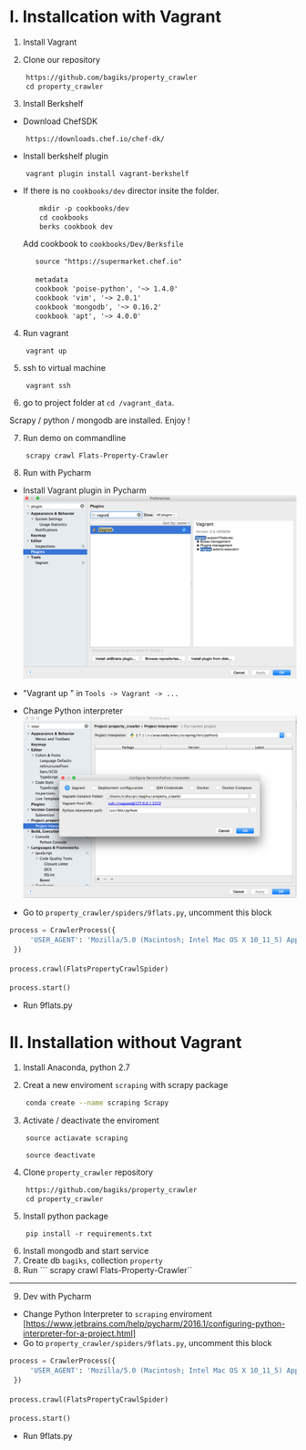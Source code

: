 I. Installcation with Vagrant
===========
1. Install Vagrant

2. Clone our repository
```
	https://github.com/bagiks/property_crawler
	cd property_crawler
```
3. Install Berkshelf
- Download ChefSDK
```
    https://downloads.chef.io/chef-dk/
```

- Install berkshelf plugin
```
    vagrant plugin install vagrant-berkshelf
```

- If there is no `cookbooks/dev` director insite the folder.
    ```
        mkdir -p cookbooks/dev
        cd cookbooks
        berks cookbook dev
     ```
     
    Add cookbook to `cookbooks/Dev/Berksfile`
     ```
        source "https://supermarket.chef.io"

        metadata
        cookbook 'poise-python', '~> 1.4.0'
        cookbook 'vim', '~> 2.0.1'
        cookbook 'mongodb', '~> 0.16.2'
        cookbook 'apt', '~> 4.0.0'

     ```

4. Run vagrant
```
    vagrant up
```

5. ssh to virtual machine
```
    vagrant ssh
```
6. go to project folder at `cd /vagrant_data`.

Scrapy / python / mongodb are installed. Enjoy !

7. Run demo on commandline
```
    scrapy crawl Flats-Property-Crawler
```

8. Run with Pycharm
- Install Vagrant plugin in Pycharm
![](./vagrant_plugin.png)
- "Vagrant up " in `Tools -> Vagrant -> ...`

- Change Python interpreter
![](./py_interpreter.png)


- Go to `property_crawler/spiders/9flats.py`, uncomment this block
```python
process = CrawlerProcess({
     'USER_AGENT': 'Mozilla/5.0 (Macintosh; Intel Mac OS X 10_11_5) AppleWebKit/537.36 (KHTML, like Gecko) Chrome/50.0.2661.102 Safari/537.36'
 })

process.crawl(FlatsPropertyCrawlSpider)

process.start()
```
- Run 9flats.py 


II. Installation without Vagrant
===========
1. Install Anaconda, python 2.7

2. Creat a new enviroment `scraping` with scrapy package

```bash
	conda create --name scraping Scrapy
```
3. Activate / deactivate the enviroment
``` 
	source actiavate scraping
```
```
	source deactivate
```
4. Clone `property_crawler` repository
```
	https://github.com/bagiks/property_crawler
	cd property_crawler
```
5. Install python package
```
	pip install -r requirements.txt
```
6. Install mongodb and start service
7. Create db `bagiks`, collection `property`
8. Run 
	``` scrapy crawl Flats-Property-Crawler``

---
9. Dev with Pycharm
- Change Python Interpreter to `scraping` enviroment
[https://www.jetbrains.com/help/pycharm/2016.1/configuring-python-interpreter-for-a-project.html]
- Go to `property_crawler/spiders/9flats.py`, uncomment this block
```python
process = CrawlerProcess({
     'USER_AGENT': 'Mozilla/5.0 (Macintosh; Intel Mac OS X 10_11_5) AppleWebKit/537.36 (KHTML, like Gecko) Chrome/50.0.2661.102 Safari/537.36'
 })

process.crawl(FlatsPropertyCrawlSpider)

process.start()
```
- Run 9flats.py 
